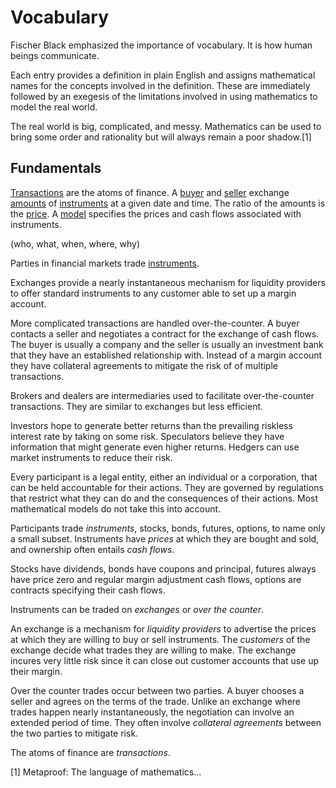 # Vocabulary

Fischer Black emphasized the importance of vocabulary.
It is how human beings communicate.

Each entry provides a definition in plain English and assigns mathematical
names for the concepts involved in the definition. These are immediately
followed by an exegesis of the limitations involved in using mathematics
to model the real world.

The real world is big, complicated, and messy. Mathematics can be used
to bring some order and rationality but will always remain a poor shadow.[1]

## Fundamentals

[Transactions](transaction.md) are the atoms of finance. A
[buyer](buyer.md) and [seller](seller.md) exchange [amounts](amount.md)
of [instruments](instrument.md) at a given date and time. The ratio of
the amounts is the [price](price.md). A [model](model.md) specifies the
prices and cash flows associated with instruments.

(who, what, when, where, why)

Parties in financial markets trade [instruments](instrument.md).

Exchanges provide a nearly instantaneous mechanism for
liquidity providers to offer standard instruments to
any customer able to set up a margin account.

More complicated transactions are handled over-the-counter.
A buyer contacts a seller and negotiates a contract for the
exchange of cash flows. The buyer is usually a company and
the seller is usually an investment bank that they have an
established relationship with. Instead of a margin account
they have collateral agreements to mitigate the risk of
of multiple transactions.

Brokers and dealers are intermediaries used to facilitate
over-the-counter transactions. They are similar to exchanges
but less efficient.

Investors hope
to generate better returns than the prevailing riskless interest rate
by taking on some risk.  Speculators believe they have information that
might generate even higher returns. Hedgers can use market instruments
to reduce their risk.

Every participant is a legal entity, either an individual or a
corporation, that can be held accountable for their actions. They
are governed by regulations that restrict what they can do and the
consequences of their actions. Most mathematical models do not take
this into account. 

Participants trade _instruments_, stocks, bonds, futures, options, to
name only a small subset. Instruments have _prices_ at which they are
bought and sold, and ownership often entails _cash flows_.

Stocks have dividends, bonds have coupons and principal, futures always
have price zero and regular margin adjustment cash flows,
options are contracts specifying their cash flows.

Instruments can be traded on _exchanges_ or _over the counter_.

An exchange is a mechanism for _liquidity providers_ to advertise
the prices at which they are willing to buy or sell instruments.
The _customers_ of the exchange decide what trades they are willing
to make. The exchange incures very little risk since it can close
out customer accounts that use up their margin.

Over the counter trades occur between two parties. A buyer chooses
a seller and agrees on the terms of the trade. Unlike an exchange
where trades happen nearly instantaneously, the negotiation can
involve an extended period of time. They often involve _collateral
agreements_ between the two parties to mitigate risk.


The atoms of finance are _transactions_.

[1] Metaproof: The language of mathematics...
